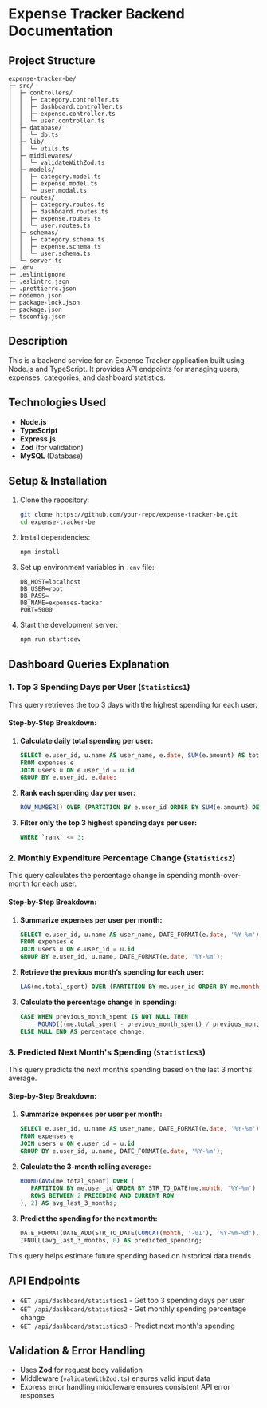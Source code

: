 # Expense Tracker Backend Documentation

## Project Structure
```
expense-tracker-be/
├─ src/
│  ├─ controllers/
│  │  ├─ category.controller.ts
│  │  ├─ dashboard.controller.ts
│  │  ├─ expense.controller.ts
│  │  └─ user.controller.ts
│  ├─ database/
│  │  └─ db.ts
│  ├─ lib/
│  │  └─ utils.ts
│  ├─ middlewares/
│  │  └─ validateWithZod.ts
│  ├─ models/
│  │  ├─ category.model.ts
│  │  ├─ expense.model.ts
│  │  └─ user.modal.ts
│  ├─ routes/
│  │  ├─ category.routes.ts
│  │  ├─ dashboard.routes.ts
│  │  ├─ expense.routes.ts
│  │  └─ user.routes.ts
│  ├─ schemas/
│  │  ├─ category.schema.ts
│  │  ├─ expense.schema.ts
│  │  └─ user.schema.ts
│  └─ server.ts
├─ .env
├─ .eslintignore
├─ .eslintrc.json
├─ .prettierrc.json
├─ nodemon.json
├─ package-lock.json
├─ package.json
├─ tsconfig.json
```

## Description
This is a backend service for an Expense Tracker application built using Node.js and TypeScript. It provides API endpoints for managing users, expenses, categories, and dashboard statistics.

## Technologies Used
- **Node.js**
- **TypeScript**
- **Express.js**
- **Zod** (for validation)
- **MySQL** (Database)

## Setup & Installation
1. Clone the repository:
   ```sh
   git clone https://github.com/your-repo/expense-tracker-be.git
   cd expense-tracker-be
   ```
2. Install dependencies:
   ```sh
   npm install
   ```
3. Set up environment variables in `.env` file:
   ```env
   DB_HOST=localhost
   DB_USER=root
   DB_PASS=
   DB_NAME=expenses-tacker
   PORT=5000
   ```
4. Start the development server:
   ```sh
   npm run start:dev
   ```

## Dashboard Queries Explanation

### **1. Top 3 Spending Days per User (`Statistics1`)**
This query retrieves the top 3 days with the highest spending for each user.

#### **Step-by-Step Breakdown:**
1. **Calculate daily total spending per user:**
   ```sql
   SELECT e.user_id, u.name AS user_name, e.date, SUM(e.amount) AS total_spent
   FROM expenses e
   JOIN users u ON e.user_id = u.id
   GROUP BY e.user_id, e.date;
   ```
2. **Rank each spending day per user:**
   ```sql
   ROW_NUMBER() OVER (PARTITION BY e.user_id ORDER BY SUM(e.amount) DESC) AS `rank`
   ```
3. **Filter only the top 3 highest spending days per user:**
   ```sql
   WHERE `rank` <= 3;
   ```

### **2. Monthly Expenditure Percentage Change (`Statistics2`)**
This query calculates the percentage change in spending month-over-month for each user.

#### **Step-by-Step Breakdown:**
1. **Summarize expenses per user per month:**
   ```sql
   SELECT e.user_id, u.name AS user_name, DATE_FORMAT(e.date, '%Y-%m') AS month, SUM(e.amount) AS total_spent
   FROM expenses e
   JOIN users u ON e.user_id = u.id
   GROUP BY e.user_id, u.name, DATE_FORMAT(e.date, '%Y-%m');
   ```
2. **Retrieve the previous month’s spending for each user:**
   ```sql
   LAG(me.total_spent) OVER (PARTITION BY me.user_id ORDER BY me.month) AS previous_month_spent
   ```
3. **Calculate the percentage change in spending:**
   ```sql
   CASE WHEN previous_month_spent IS NOT NULL THEN 
        ROUND(((me.total_spent - previous_month_spent) / previous_month_spent) * 100, 2) 
   ELSE NULL END AS percentage_change;
   ```

### **3. Predicted Next Month's Spending (`Statistics3`)**
This query predicts the next month’s spending based on the last 3 months’ average.

#### **Step-by-Step Breakdown:**
1. **Summarize expenses per user per month:**
   ```sql
   SELECT e.user_id, u.name AS user_name, DATE_FORMAT(e.date, '%Y-%m') AS month, SUM(e.amount) AS total_spent
   FROM expenses e
   JOIN users u ON e.user_id = u.id
   GROUP BY e.user_id, u.name, DATE_FORMAT(e.date, '%Y-%m');
   ```
2. **Calculate the 3-month rolling average:**
   ```sql
   ROUND(AVG(me.total_spent) OVER (
      PARTITION BY me.user_id ORDER BY STR_TO_DATE(me.month, '%Y-%m')
      ROWS BETWEEN 2 PRECEDING AND CURRENT ROW
   ), 2) AS avg_last_3_months;
   ```
3. **Predict the spending for the next month:**
   ```sql
   DATE_FORMAT(DATE_ADD(STR_TO_DATE(CONCAT(month, '-01'), '%Y-%m-%d'), INTERVAL 1 MONTH), '%Y-%m') AS predicted_month,
   IFNULL(avg_last_3_months, 0) AS predicted_spending;
   ```

This query helps estimate future spending based on historical data trends.

## API Endpoints
- `GET /api/dashboard/statistics1` - Get top 3 spending days per user
- `GET /api/dashboard/statistics2` - Get monthly spending percentage change
- `GET /api/dashboard/statistics3` - Predict next month's spending

## Validation & Error Handling
- Uses **Zod** for request body validation
- Middleware (`validateWithZod.ts`) ensures valid input data
- Express error handling middleware ensures consistent API error responses


